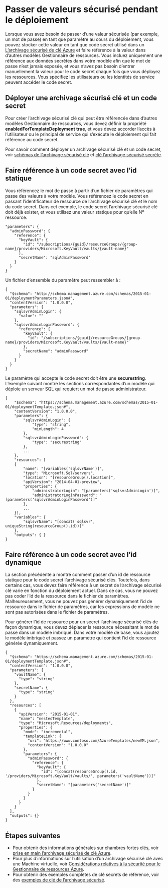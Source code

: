 <properties
   pageTitle="Code secret de l’archivage sécurisé clé avec le Gestionnaire de ressources modèle | Microsoft Azure"
   description="Montre comment passer un code secret à partir d’un archivage sécurisé clé en tant que paramètre pendant le déploiement."
   services="azure-resource-manager,key-vault"
   documentationCenter="na"
   authors="tfitzmac"
   manager="timlt"
   editor="tysonn"/>

<tags
   ms.service="azure-resource-manager"
   ms.devlang="na"
   ms.topic="article"
   ms.tgt_pltfrm="na"
   ms.workload="na"
   ms.date="06/23/2016"
   ms.author="tomfitz"/>

# <a name="pass-secure-values-during-deployment"></a>Passer de valeurs sécurisé pendant le déploiement

Lorsque vous avez besoin de passer d’une valeur sécurisée (par exemple, un mot de passe) en tant que paramètre au cours du déploiement, vous pouvez stocker cette valeur en tant que code secret utilisé dans un [L’archivage sécurisé de clé Azure](./key-vault/key-vault-whatis.md) et faire référence à la valeur dans d’autres modèles Gestionnaire de ressources. Vous incluez uniquement une référence aux données secrètes dans votre modèle afin que le mot de passe n’est jamais exposée, et vous n’avez pas besoin d’entrer manuellement la valeur pour le code secret chaque fois que vous déployez les ressources. Vous spécifiez les utilisateurs ou les identités de service peuvent accéder le code secret.  

## <a name="deploy-a-key-vault-and-secret"></a>Déployer une archivage sécurisé clé et un code secret

Pour créer l’archivage sécurisé clé qui peut être référencée dans d’autres modèles Gestionnaire de ressources, vous devez définir la propriété **enabledForTemplateDeployment** **true**, et vous devez accorder l’accès à l’utilisateur ou le principal de service qui s’exécute le déploiement qui fait référence au code secret.

Pour savoir comment déployer un archivage sécurisé clé et un code secret, voir [schémas de l’archivage sécurisé clé](resource-manager-template-keyvault.md) et [clé l’archivage sécurisé secrète](resource-manager-template-keyvault-secret.md).

## <a name="reference-a-secret-with-static-id"></a>Faire référence à un code secret avec l’id statique

Vous référencez le mot de passe à partir d’un fichier de paramètres qui passe des valeurs à votre modèle. Vous référencez le code secret en passant l’identificateur de ressource de l’archivage sécurisé clé et le nom du code secret. Dans cet exemple, le code secret l’archivage sécurisé clé doit déjà exister, et vous utilisez une valeur statique pour qu’elle Nº ressource.

    "parameters": {
      "adminPassword": {
        "reference": {
          "keyVault": {
            "id": "/subscriptions/{guid}/resourceGroups/{group-name}/providers/Microsoft.KeyVault/vaults/{vault-name}"
          }, 
          "secretName": "sqlAdminPassword" 
        } 
      }
    }

Un fichier d’ensemble du paramètre peut ressembler à :

    {
      "$schema": "http://schema.management.azure.com/schemas/2015-01-01/deploymentParameters.json#",
      "contentVersion": "1.0.0.0",
      "parameters": {
        "sqlsvrAdminLogin": {
          "value": ""
        },
        "sqlsvrAdminLoginPassword": {
          "reference": {
            "keyVault": {
              "id": "/subscriptions/{guid}/resourceGroups/{group-name}/providers/Microsoft.KeyVault/vaults/{vault-name}"
            },
            "secretName": "adminPassword"
          }
        }
      }
    }

Le paramètre qui accepte le code secret doit être une **securestring**. L’exemple suivant montre les sections correspondantes d’un modèle qui déploie un serveur SQL qui requiert un mot de passe administrateur.

    {
        "$schema": "https://schema.management.azure.com/schemas/2015-01-01/deploymentTemplate.json#",
        "contentVersion": "1.0.0.0",
        "parameters": {
            "sqlsvrAdminLogin": {
                "type": "string",
                "minLength": 4
            },
            "sqlsvrAdminLoginPassword": {
                "type": "securestring"
            },
            ...
        },
        "resources": [
        {
            "name": "[variables('sqlsvrName')]",
            "type": "Microsoft.Sql/servers",
            "location": "[resourceGroup().location]",
            "apiVersion": "2014-04-01-preview",
            "properties": {
                "administratorLogin": "[parameters('sqlsvrAdminLogin')]",
                "administratorLoginPassword": "[parameters('sqlsvrAdminLoginPassword')]"
            },
            ...
        }],
        "variables": {
            "sqlsvrName": "[concat('sqlsvr', uniqueString(resourceGroup().id))]"
        },
        "outputs": { }
    }

## <a name="reference-a-secret-with-dynamic-id"></a>Faire référence à un code secret avec l’id dynamique

La section précédente a montré comment passer d’un id de ressource statique pour le code secret l’archivage sécurisé clés. Toutefois, dans certains cas, vous devez faire référence à un secret de l’archivage sécurisé clé varie en fonction du déploiement actuel. Dans ce cas, vous ne pouvez pas coder l’id de la ressource dans le fichier de paramètres. Malheureusement, vous ne pouvez pas générer dynamiquement l’id de ressource dans le fichier de paramètres, car les expressions de modèle ne sont pas autorisées dans le fichier de paramètres.

Pour générer l’id de ressource pour un secret l’archivage sécurisé clés de façon dynamique, vous devez déplacer la ressource nécessitant le mot de passe dans un modèle imbriqué. Dans votre modèle de base, vous ajoutez le modèle imbriqué et passez un paramètre qui contient l’id de ressource générée dynamiquement.

    {
      "$schema": "https://schema.management.azure.com/schemas/2015-01-01/deploymentTemplate.json#",
      "contentVersion": "1.0.0.0",
      "parameters": {
        "vaultName": {
          "type": "string"
        },
        "secretName": {
          "type": "string"
        }
      },
      "resources": [
        {
          "apiVersion": "2015-01-01",
          "name": "nestedTemplate",
          "type": "Microsoft.Resources/deployments",
          "properties": {
            "mode": "incremental",
            "templateLink": {
              "uri": "https://www.contoso.com/AzureTemplates/newVM.json",
              "contentVersion": "1.0.0.0"
            },
            "parameters": {
              "adminPassword": {
                "reference": {
                  "keyVault": {
                    "id": "[concat(resourceGroup().id, '/providers/Microsoft.KeyVault/vaults/', parameters('vaultName'))]"
                  },
                  "secretName": "[parameters('secretName')]"
                }
              }
            }
          }
        }
      ],
      "outputs": {}
    }


## <a name="next-steps"></a>Étapes suivantes

- Pour obtenir des informations générales sur chambres fortes clés, voir [prise en main l’archivage sécurisé de clé Azure](./key-vault/key-vault-get-started.md).
- Pour plus d’informations sur l’utilisation d’un archivage sécurisé clé avec une Machine virtuelle, voir [Considérations relatives à la sécurité pour le Gestionnaire de ressources Azure](best-practices-resource-manager-security.md).
- Pour obtenir des exemples complètes de clé secrets de référence, voir des [exemples de clé de l’archivage sécurisé](https://github.com/rjmax/ArmExamples/tree/master/keyvaultexamples).

